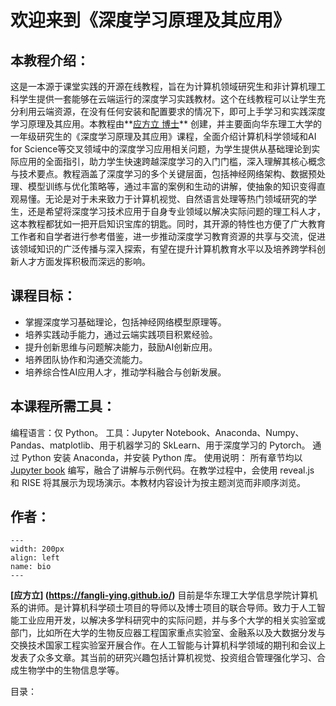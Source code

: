 # 欢迎来到《深度学习原理及其应用》

## 本教程介绍：
这是一本源于课堂实践的开源在线教程，旨在为计算机领域研究生和非计算机理工科学生提供一套能够在云端运行的深度学习实践教材。这个在线教程可以让学生充分利用云端资源，在没有任何安装和配置要求的情况下，即可上手学习和实践深度学习原理及其应用。本教程由**[应方立 博士](https://fangli-ying.github.io/)** 创建，并主要面向华东理工大学的一年级研究生的《深度学习原理及其应用》课程，全面介绍计算机科学领域和AI for Science等交叉领域中的深度学习应用相关问题，为学生提供从基础理论到实际应用的全面指引，助力学生快速跨越深度学习的入门门槛，深入理解其核心概念与技术要点。教程涵盖了深度学习的多个关键层面，包括神经网络架构、数据预处理、模型训练与优化策略等，通过丰富的案例和生动的讲解，使抽象的知识变得直观易懂。无论是对于未来致力于计算机视觉、自然语言处理等热门领域研究的学生，还是希望将深度学习技术应用于自身专业领域以解决实际问题的理工科人才，这本教程都犹如一把开启知识宝库的钥匙。同时，其开源的特性也方便了广大教育工作者和自学者进行参考借鉴，进一步推动深度学习教育资源的共享与交流，促进该领域知识的广泛传播与深入探索，有望在提升计算机教育水平以及培养跨学科创新人才方面发挥积极而深远的影响。


## 课程目标：
- 掌握深度学习基础理论，包括神经网络模型原理等。
- 培养实践动手能力，通过云端实践项目积累经验。
- 提升创新思维与问题解决能力，鼓励AI创新应用。
- 培养团队协作和沟通交流能力。
- 培养综合性AI应用人才，推动学科融合与创新发展。

## 本课程所需工具：
编程语言：仅 Python。
工具：Jupyter Notebook、Anaconda、Numpy、Pandas、matplotlib、用于机器学习的 SkLearn、用于深度学习的 Pytorch。
通过 Python 安装 Anaconda，并安装 Python 库。
使用说明：
所有章节均以 [Jupyter book](https://jupyterbook.org/en/stable/) 编写，融合了讲解与示例代码。在教学过程中，会使用 reveal.js 和 RISE 将其展示为现场演示。本教材内容设计为按主题浏览而非顺序浏览。


## 作者：

```{figure} figures/bio.PNG
---
width: 200px
align: left
name: bio
---
```
**[应方立] (https://fangli-ying.github.io/)**
目前是华东理工大学信息学院计算机系的讲师。是计算机科学硕士项目的导师以及博士项目的联合导师。致力于人工智能工业应用开发，以解决多学科研究中的实际问题，并与多个大学的相关实验室或部门，比如所在大学的生物反应器工程国家重点实验室、金融系以及大数据分发与交换技术国家工程实验室开展合作。在人工智能与计算机科学领域的期刊和会议上发表了众多文章。其当前的研究兴趣包括计算机视觉、投资组合管理强化学习、合成生物学中的生物信息学等。

 目录：

```{tableofcontents}
```
